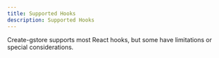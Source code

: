 ```yaml
---
title: Supported Hooks
description: Supported Hooks
---
```


Create-gstore supports most React hooks, but some have limitations or special considerations.
